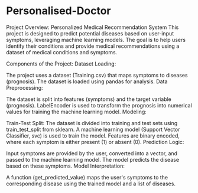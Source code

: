 # Personalised-Doctor
Project Overview: Personalized Medical Recommendation System
This project is designed to predict potential diseases based on user-input symptoms, leveraging machine learning models. The goal is to help users identify their conditions and provide medical recommendations using a dataset of medical conditions and symptoms.

Components of the Project:
Dataset Loading:

The project uses a dataset (Training.csv) that maps symptoms to diseases (prognosis).
The dataset is loaded using pandas for analysis.
Data Preprocessing:

The dataset is split into features (symptoms) and the target variable (prognosis).
LabelEncoder is used to transform the prognosis into numerical values for training the machine learning model.
Modeling:

Train-Test Split: The dataset is divided into training and test sets using train_test_split from sklearn.
A machine learning model (Support Vector Classifier, svc) is used to train the model. Features are binary encoded, where each symptom is either present (1) or absent (0).
Prediction Logic:

Input symptoms are provided by the user, converted into a vector, and passed to the machine learning model.
The model predicts the disease based on these symptoms.
Model Interpretation:

A function (get_predicted_value) maps the user's symptoms to the corresponding disease using the trained model and a list of diseases.
